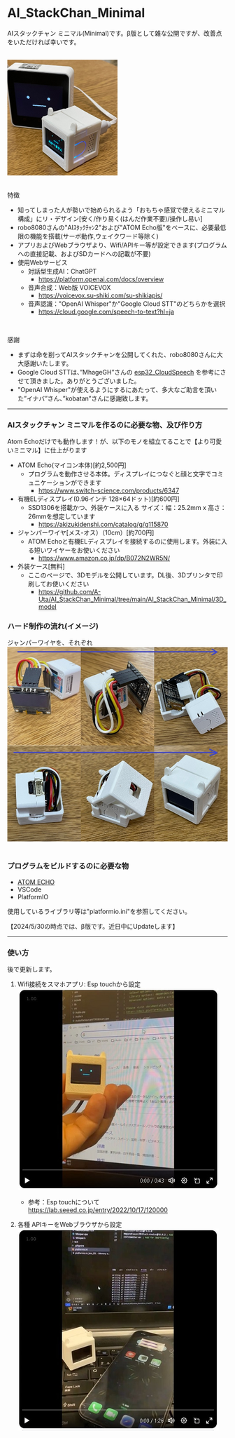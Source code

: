 # AI_StackChan_Minimal
AIスタックチャン ミニマル(Minimal)です。β版として雑な公開ですが、改善点をいただければ幸いです。
<br><br>

<img src="images/AI_StackChan_Minimal01.jpg" width="50%"><br><br>

特徴<br>
- 知ってしまった人が勢いで始められるよう「おもちゃ感覚で使えるミニマル構成」にリ・デザイン[安く/作り易く(はんだ作業不要)/操作し易い]
- robo8080さんの"AIｽﾀｯｸﾁｬﾝ2"および"ATOM Echo版"をベースに、必要最低限の機能を搭載(サーボ動作,ウェイクワード等除く)
- アプリおよびWebブラウザより、Wifi/APIキー等が設定できます(プログラムへの直接記載、およびSDカードへの記載が不要)
- 使用Webサービス
	- 対話型生成AI：ChatGPT
		- https://platform.openai.com/docs/overview
	- 音声合成：Web版 VOICEVOX
		- https://voicevox.su-shiki.com/su-shikiapis/
	- 音声認識："OpenAI Whisper"か"Google Cloud STT"のどちらかを選択
		- https://cloud.google.com/speech-to-text?hl=ja
<br>

感謝<br>
- まずは命を削ってAIスタックチャンを公開してくれた、robo8080さんに大大感謝いたします。<br>
- Google Cloud STTは、”MhageGH”さんの [esp32_CloudSpeech](https://github.com/MhageGH/esp32_CloudSpeech/ "Title") を参考にさせて頂きました。ありがとうございました。<br>
- "OpenAI Whisper"が使えるようにするにあたって、多大なご助言を頂いた”イナバ”さん、”kobatan”さんに感謝致します。<br>
---


### AIスタックチャン ミニマルを作るのに必要な物、及び作り方 ###
Atom Echoだけでも動作します！が、以下のモノを組立てることで【より可愛いミニマル】に仕上がります<br>
-  ATOM Echo(マイコン本体)[約2,500円]
	- プログラムを動作させる本体。ディスプレイにつなぐと顔と文字でコミュニケーションができます
		-  https://www.switch-science.com/products/6347
-  有機ELディスプレイ(0.96インチ 128×64ドット)[約600円]
	- SSD1306を搭載かつ、外装ケースに入る サイズ：幅：25.2mm x 高さ：26mmを想定しています
		- https://akizukidenshi.com/catalog/g/g115870
- ジャンパーワイヤ[メス-オス）（10cm）[約700円]
	- ATOM Echoと有機ELディスプレイを接続するのに使用します。外装に入る短いワイヤーをお使いください
		- https://www.amazon.co.jp/dp/B072N2WR5N/
- 外装ケース[無料]
	- ここのページで、3Dモデルを公開しています。DL後、3Dプリンタで印刷してお使いください
		- https://github.com/A-Uta/AI_StackChan_Minimal/tree/main/AI_StackChan_Minimal/3D_model 

### ハード制作の流れ(イメージ) ###
ジャンパーワイヤを、それぞれ
![画像1](images/making_all01_A.jpg)<br><br>

### プログラムをビルドするのに必要な物 ###
* [ATOM ECHO](https://docs.m5stack.com/ja/atom/atomecho/ "Title")<br>
* VSCode<br>
* PlatformIO<br>

使用しているライブラリ等は"platformio.ini"を参照してください。<br>

【2024/5/30の時点では、β版です。近日中にUpdateします】<br>

---


### 使い方 ###
後で更新します。<br>
1. Wifi接続をスマホアプリ: Esp touchから設定<br>
[![手順01](images/x_stackchan01.jpg)](https://x.com/UtaAoya/status/1794857755968508118)
	- 参考：Esp touchについて
	https://lab.seeed.co.jp/entry/2022/10/17/120000

2. 各種 APIキーをWebブラウザから設定<br>
[![手順01](images/x_stackchan02.jpg)](https://x.com/UtaAoya/status/1794864738746478920)

<br>
<br>
<br>